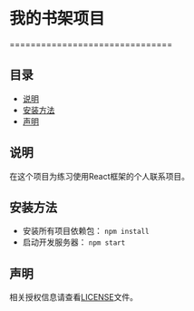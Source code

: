 # 我的书架项目
===============================
## 目录

* [说明](#说明)
* [安装方法](#安装方法)
* [声明](#声明)

## 说明

在这个项目为练习使用React框架的个人联系项目。

## 安装方法

* 安装所有项目依赖包： `npm install`
* 启动开发服务器： `npm start`

## 声明

相关授权信息请查看[LICENSE](/LICENSE)文件。